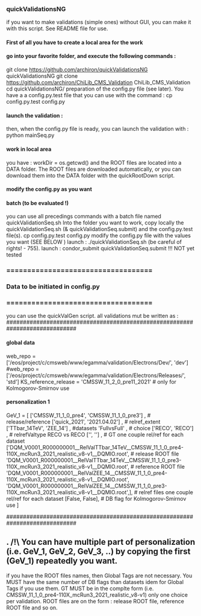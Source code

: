 ### quickValidationsNG

if you want to make validations (simple ones) without GUI, you can make it with this script. See README file for use.

#### First of all you have to create a local area for the work
#### go into your favorite folder, and execute the following commands :
git clone https://github.com/archiron/quickValidationsNG quickValidationsNG
git clone https://github.com/archiron/ChiLib_CMS_Validation ChiLib_CMS_Validation
cd quickValidationsNG/
preparation of the config.py file (see later). You have a a config.py.test file that you can use with the command : cp config.py.test config.py

#### launch the validation :
then, when the config.py file is ready, you can launch the validation with :
python mainSeq.py

#### work in local area 
you have : workDir = os.getcwd() and the ROOT files are located into a DATA folder.
The ROOT files are downloaded automatically, or you can download them into the DATA folder with the quickRootDown script.

#### modify the config.py as you want

#### batch (to be evaluated !)
you can use all precedings commands with a batch file named quickValidationSeq.sh
Into the folder you want to work, copy locally the quickValidationSeq.sh (& quickValidationSeq.submit) and the config.py.test file(s).
cp config.py.test config.py
modify the config.py file with the values you want (SEE BELOW )
launch : ./quickValidationSeq.sh (be careful of rights! - 755).
launch : condor_submit quickValidationSeq.submit !!! NOT yet tested

### ===================================
### Data to be initiated in config.py
### ===================================
you can use the quickValGen script.
all validations mut be written as :
#############################################################################
#### global data
web_repo = ['/eos/project/c/cmsweb/www/egamma/validation/Electrons/Dev/', 'dev']
#web_repo = ['/eos/project/c/cmsweb/www/egamma/validation/Electrons/Releases/', 'std']
KS_reference_release = 'CMSSW_11_2_0_pre11_2021' # only for Kolmogorov-Smirnov use

#### personalization 1
GeV_1 = [
['CMSSW_11_1_0_pre4', 'CMSSW_11_1_0_pre3'] , # release/reference
['quick_2021', '2021.04.02'] , # relref_extent
['TTbar_14TeV', 'ZEE_14'] ,  #datasets
'FullvsFull' , # choice
['RECO', 'RECO'] , # relrefValtype RECO vs RECO
['', ''] ,  # GT one couple rel/ref for each dataset
['DQM_V0001_R000000001__RelValTTbar_14TeV__CMSSW_11_1_0_pre4-110X_mcRun3_2021_realistic_v8-v1__DQMIO.root', # release ROOT file
 'DQM_V0001_R000000001__RelValTTbar_14TeV__CMSSW_11_1_0_pre3-110X_mcRun3_2021_realistic_v8-v1__DQMIO.root', # reference ROOT file
 'DQM_V0001_R000000001__RelValZEE_14__CMSSW_11_1_0_pre4-110X_mcRun3_2021_realistic_v8-v1__DQMIO.root',
 'DQM_V0001_R000000001__RelValZEE_14__CMSSW_11_1_0_pre3-110X_mcRun3_2021_realistic_v8-v1__DQMIO.root',], # relref files one couple rel/ref for each dataset
[False, False], # DB flag for Kolmogorov-Smirnov use
]

#############################################################################

 .
/!\ You can have multiple part of personalization (i.e. GeV_1, GeV_2, GeV_3, ..) by copying the first (GeV_1) repeatedly you want.
---

if you have the ROOT files names, then Global Tags are not necessary. 
You MUST have the same number of DB flags than datasets idem for Global Tags if you use them. 
GT MUST be in the complte form (i.e. CMSSW_11_1_0_pre4-110X_mcRun3_2021_realistic_v8-v1) only one choice per validation. 
ROOT files are on the form : release ROOT file, reference ROOT file and so on. 
